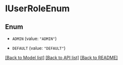 # IUserRoleEnum

## Enum


* `ADMIN` (value: `"ADMIN"`)

* `DEFAULT` (value: `"DEFAULT"`)


[[Back to Model list]](../README.md#documentation-for-models) [[Back to API list]](../README.md#documentation-for-api-endpoints) [[Back to README]](../README.md)


